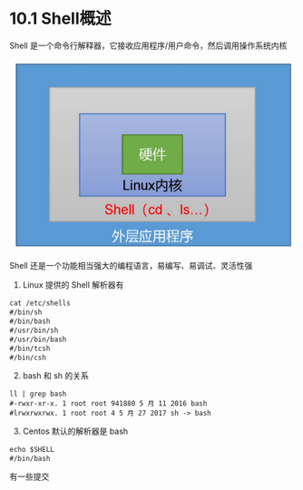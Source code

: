# 10.1 Shell概述

Shell 是一个命令行解释器，它接收应用程序/用户命令，然后调用操作系统内核

![img.png](picture/img.png)

Shell 还是一个功能相当强大的编程语言，易编写、易调试、灵活性强

1. Linux 提供的 Shell 解析器有

```shell
cat /etc/shells
#/bin/sh
#/bin/bash
#/usr/bin/sh
#/usr/bin/bash
#/bin/tcsh
#/bin/csh
```

2. bash 和 sh 的关系

```shell
ll | grep bash
#-rwxr-xr-x. 1 root root 941880 5 月 11 2016 bash
#lrwxrwxrwx. 1 root root 4 5 月 27 2017 sh -> bash
```

3. Centos 默认的解析器是 bash

```shell
echo $SHELL
#/bin/bash
```

有一些提交
